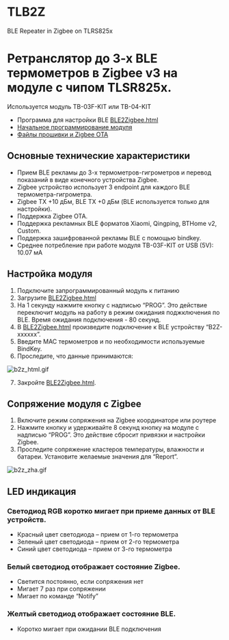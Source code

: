 # TLB2Z
BLE Repeater in Zigbee on TLRS825x

# Ретранслятор до 3-х BLE термометров в Zigbee v3 на модуле с чипом TLSR825x.

Используется модуль TB-03F-KIT или TB-04-KIT

* Программа для настройки BLE [BLE2Zigbee.html](https://pvvx.github.io/TLB2Z/BLE2Zigbee.html)
* [Начальное программирование модуля](https://github.com/pvvx/TLB2Z/tree/master/pgm)
* [Файлы прошивки и Zigbee OTA](https://github.com/pvvx/TLB2Z/tree/master/fw)

## Основные технические характеристики

* Прием BLE рекламы до 3-х термометров-гигрометров и перевод показаний в виде конечного устройства Zigbee.
* Zigbee устройство использует 3 endpoint для каждого BLE термометра-гигрометра.
* Zigbee TX +10 дБм, BLE TX +0 дБм (BLE используется только для настройки).
* Поддержка Zigbee OTA.
* Поддержка рекламных BLE форматов Xiaomi, Qingping, BTHome v2, Custom.
* Поддержка зашифрованной рекламы BLE с помощью bindkey.
* Среднее потребление при работе модуля TB-03F-KIT от USB (5V): 10.07 мА

## Настройка модуля

1.	Подключите запрограммированный модуль к питанию
2.	Загрузите [BLE2Zigbee.html](https://pvvx.github.io/TLB2Z/BLE2Zigbee.html)
3.	На 1 секунду нажмите кнопку с надписью “PROG”. Это действие переключит модуль на работу в режим ожидания поджключения по BLE. Время ожидания подключения - 80 секунд.
4.	В [BLE2Zigbee.html](https://pvvx.github.io/TLB2Z/BLE2Zigbee.html) произведите подключение к BLE устройству “B2Z-xxxxxx”.
5.	Введите MAC термометров и по необходимости используемые BindKey.
6.	Проследите, что данные принимаются:

![b2z_html.gif](https://github.com/pvvx/TLB2Z/blob/master/web/b2z_html.gif)

7.	Закройте [BLE2Zigbee.html](https://pvvx.github.io/TLB2Z/BLE2Zigbee.html).

## Сопряжение модуля с Zigbee

1.	Включите режим сопряжения на Zigbee координаторе или роутере
2.	Нажмите кнопку и удерживайте 8 секунд кнопку на модуле с надписью “PROG”. Это действие сбросит привязки и настройки Zigbee.
3.	Проследите сопряжение кластеров температуры, влажности и батареи. Установите желаемые значения для “Report”.

![b2z_zha.gif](https://github.com/pvvx/TLB2Z/blob/master/web/b2z_zha.gif)

## LED индикация

### Светодиод RGB коротко мигает при приеме данных от BLE устройств.

* Красный цвет светодиода – прием от 1-го термометра
* Зеленый цвет светодиода – прием от 2-го термометра
* Синий цвет светодиода – прием от 3-го термометра

### Белый светодиод отображает состояние Zigbee. 

* Светится постоянно, если сопряжения нет
* Мигает 7 раз при сопряжении
* Мигает по команде “Notify”

### Желтый светодиод отображает состояние BLE. 

* Коротко мигает при ожидании BLE подключения
